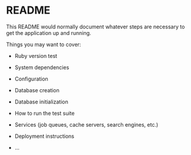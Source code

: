 # README

This README would normally document whatever steps are necessary to get the
application up and running.

Things you may want to cover:

* Ruby version
test
* System dependencies

* Configuration

* Database creation

* Database initialization

* How to run the test suite

* Services (job queues, cache servers, search engines, etc.)

* Deployment instructions

* ...
